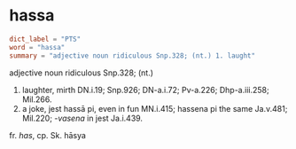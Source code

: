 # hassa

``` toml
dict_label = "PTS"
word = "hassa"
summary = "adjective noun ridiculous Snp.328; (nt.) 1. laught"
```

adjective noun ridiculous Snp.328; (nt.)

1. laughter, mirth DN.i.19; Snp.926; DN\-a.i.72; Pv\-a.226; Dhp\-a.iii.258; Mil.266.
2. a joke, jest hassā pi, even in fun MN.i.415; hassena pi the same Ja.v.481; Mil.220; *\-vasena* in jest Ja.i.439.

fr. *has*, cp. Sk. hāsya

